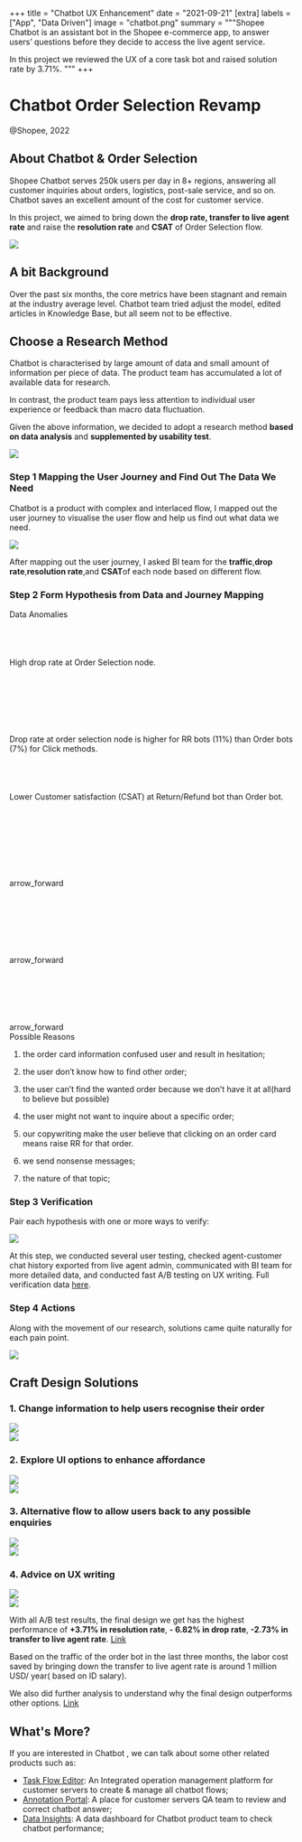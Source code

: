+++
title = "Chatbot UX Enhancement"
date = "2021-09-21"
[extra]
labels = ["App", "Data Driven"]
image = "chatbot.png"
summary = """Shopee Chatbot is an assistant bot in the Shopee e-commerce app, to answer users’ questions before they decide to access the live agent service.

In this project we reviewed the UX of a core task bot and raised solution rate by 3.71%.
"""
+++

# Chatbot Order Selection Revamp

<p class="time">@Shopee, 2022</p>

<span class="intro">
<span class="bg">

## About Chatbot & Order Selection

Shopee Chatbot serves 250k users per day in 8+ regions, answering all customer inquiries about orders, logistics, post-sale service, and so on. Chatbot saves an excellent amount of the cost for customer service.

In this project, we aimed to bring down the **drop rate, transfer to live agent rate** and raise the **resolution rate** and **CSAT** of Order Selection flow.

</span>
<span class="gif">
<img src="https://user-images.githubusercontent.com/52693877/239734548-dffdf14a-ac4d-4c71-81fd-e8af744cb58f.png">
</span>
</span>

## A bit Background

Over the past six months, the core metrics have been stagnant and remain at the industry average level. Chatbot team tried adjust the model, edited articles in Knowledge Base, but all seem not to be effective. 

## Choose a Research Method

Chatbot is characterised by large amount of data and small amount of information per piece of data. The product team has accumulated a lot of available data for research.

In contrast, the product team pays less attention to individual user experience or feedback than macro data fluctuation.

Given the above information, we decided to adopt a research method **based on data analysis** and **supplemented by usability test**.

<img src="https://user-images.githubusercontent.com/52693877/239734944-4c5707db-aa75-4c54-ad46-092d424a604e.svg" >


### Step 1 Mapping the User Journey and Find Out The Data We Need

Chatbot is a product with complex and interlaced flow, I mapped out the user journey to visualise the user flow and help us find out what data we need.

<img src="https://user-images.githubusercontent.com/52693877/239735221-206fa1dd-e344-4210-ac4d-669f37e82930.png" >


After mapping out the user journey, I asked BI team for the **traffic**,**drop rate**,**resolution rate**,and **CSAT**of each node based on different flow.

### Step 2 Form Hypothesis from Data and Journey Mapping

<div class="arrow">
  <div class="key">
    <div class="inline-title">Data Anomalies</div>
    <br/><br/><br/><br/>
    <div>High drop rate at Order Selection node.</div>
    <br/><br/><br/><br/><br/><br/><br/>
    <div>Drop rate at order selection node is higher for RR bots (11%) than Order bots (7%) for Click methods.</div>
    <br/><br/><br/><br/>
    <div>Lower Customer satisfaction (CSAT) at Return/Refund bot than Order bot.</div>  
  </div>
  <div class="symbol">
    <br/><br/><br/><br/><br/><br/><br/><br/><div><span class="material-symbols-outlined arrow-color">arrow_forward</span></div><br/><br/><br/><br/>
    <br/><br/><br/><div><span class="material-symbols-outlined arrow-color">arrow_forward</span></div><br/><br/><br/><br/><br/><br/>
    <div><span class="material-symbols-outlined arrow-color">arrow_forward</span></div>
  </div>
  <div class="value">
    <div class="inline-title">Possible Reasons</div>
    <div class="group-p">

1. the order card information confused user and result in hesitation;
2. the user don’t know how to find other order;
3. the user can’t find the wanted order because we don’t have it at all(hard to believe but possible)

    </div>
    <div class="group-p"><ol start="4">

4. the user might not want to inquire about a specific order;
5. our copywriting make the user believe that clicking on an order card means raise RR for that order.

    </ol></div>
    <div class="group-p"><ol start="6">

6. we send nonsense messages;
7. the nature of that topic;

    </ol></div>
  </div>
</div>


### Step 3 Verification

Pair each hypothesis with one or more ways to verify:

<img src="https://user-images.githubusercontent.com/52693877/240283369-fde503ac-ddf3-4574-bdac-b74f82359a2e.png" >

At this step, we conducted several user testing, checked agent-customer chat history exported from live agent admin, communicated with BI team for more detailed data, and conducted fast A/B testing on UX writing. 
Full verification data <link>[here](https://docs.google.com/spreadsheets/d/1U6D6JAdLe83aEqkONwu0Fh34PJGa0EcLX161wne69-c/edit#gid=0)</link>.

### Step 4 Actions

Along with the movement of our research, solutions came quite naturally for each pain point. 

<img src="https://user-images.githubusercontent.com/52693877/240284485-44652a07-2131-4444-b682-c05a4cc6050a.png" >

## Craft Design Solutions

### 1. Change information to help users recognise their order

<div class="pic">
<div><img src="https://user-images.githubusercontent.com/52693877/240286571-9a204b76-fdff-48f9-ba5d-c095be37c6d6.png" ></div>
<div><img src="https://user-images.githubusercontent.com/52693877/240286588-76efbace-fe2b-41ba-8715-7159e350939a.png" ></div>
</div>

### 2. Explore UI options to enhance affordance

<div class="pic">
<div><img src="https://user-images.githubusercontent.com/52693877/240286602-cbfcb29c-990e-4a4d-9d9c-a04cbed33d75.png" ></div>
<div><img src="https://user-images.githubusercontent.com/52693877/240286610-25c23ceb-ea3d-448c-a029-a055cdc4b56c.png" ></div>
</div>

### 3. Alternative flow to  allow users back to any possible enquiries  

<div class="pic">
<div><img src="https://user-images.githubusercontent.com/52693877/240286627-5d36d83b-ed35-474f-9d7f-425d1edc1ca5.png" ></div>
<div><img src="https://user-images.githubusercontent.com/52693877/240286631-66c01b3f-2cd2-4761-935b-2628f8321d25.png" ></div>
</div>

### 4. Advice on UX writing

<div class="pic">
<div><img src="https://user-images.githubusercontent.com/52693877/240286636-d3701d9c-af46-47de-9b13-70d0c857f7f2.png" ></div>
<div><img src="https://user-images.githubusercontent.com/52693877/240286642-b1e23dd7-80b8-49cb-8874-4d5ac2194011.png" ></div>
</div>

With all A/B test results, the final design we get has the highest performance of **+3.71% in resolution rate**, **- 6.82% in drop rate**, **-2.73% in transfer to live agent rate**. [Link](https://docs.google.com/spreadsheets/d/1d4jLm2_o1jYWMGqTmbin11taxrZAmwDhVp9AEtZ5iZA/edit?usp=sharing)

Based on the traffic of the order bot in the last three months, the labor cost saved by bringing down the transfer to live agent rate is around 1 million USD/ year( based on ID salary). 

We also did further analysis to understand why the final design outperforms other options. [Link](https://docs.google.com/spreadsheets/d/1tf_NF1O4DfNZGtwqaw7cVimGoKrvABNALraCJcx3naM/edit?usp=sharing)



## What's More?

If you are interested in Chatbot , we can talk about some other related products such as:

* [Task Flow Editor](https://www.figma.com/file/mUepWRHQ9tlug2wKUM5zfu/Chatflow-Editor-(Latest)?type=design&node-id=12%3A24&t=kjMq6i1wk9hx8bsT-1):  An Integrated operation management platform for customer servers to create & manage all chatbot flows;
* [Annotation Portal](https://www.figma.com/file/kCkkutGnQ5IeAzUKoz6lDS/Data-Annotation?type=design&node-id=5873%3A76560&t=3FYl9aMma3CruBNC-1): A place for customer servers QA team to review and correct chatbot answer;
* [Data Insights](https://www.figma.com/file/SE0o4qIS19JAcIRChtILEm/Insights-Data-Portal---Past?type=design&node-id=1822%3A11838&t=w5trwwxOoqSMIFiH-1): A data dashboard for Chatbot product team to check chatbot performance;


